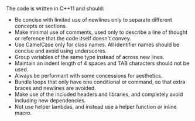 The code is written in C++11 and should:
- Be concise with limited use of newlines only to separate different concepts or sections.
- Make minimal use of comments, used only to describe a line of thought or reference that the code itself doesn't convey.
- Use CamelCase only for class names. All identifier names should be concise and avoid using underscores.
- Group variables of the same type instead of across new lines.
- Maintain an indent length of 4 spaces and TAB characters should not be used.
- Always be performant with some concessions for aesthetics.
- Bundle loops that only have one conditional or command, so that extra braces and newlines are avoided.
- Make use of the included headers and libraries, and completely avoid including new dependencies.
- Not use helper lambdas, and instead use a helper function or inline macro.
